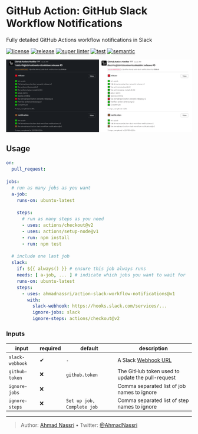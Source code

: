 # GitHub Action: GitHub Slack Workflow Notifications

Fully detailed GitHub Actions workflow notifications in Slack

[![license][license-img]][license-url]
[![release][release-img]][release-url]
[![super linter][super-linter-img]][super-linter-url]
[![test][test-img]][test-url]
[![semantic][semantic-img]][semantic-url]

![](docs/preview.png)

## Usage

``` yaml
on:
  pull_request:

jobs:
  # run as many jobs as you want
  a-job:
    runs-on: ubuntu-latest

    steps:
      # run as many steps as you need
      - uses: actions/checkout@v2
      - uses: actions/setup-node@v1
      - run: npm install
      - run: npm test

  # include one last job
  slack:
    if: ${{ always() }} # ensure this job always runs
    needs: [ a-job, ... ] # indicate which jobs you want to wait for
    runs-on: ubuntu-latest
    steps:
      - uses: ahmadnassri/action-slack-workflow-notifications@v1
        with:
          slack-webhook: https://hooks.slack.com/services/...
          ignore-jobs: slack
          ignore-steps: actions/checkout@v2
```

### Inputs

| input           | required | default                    | description                                                     |
|-----------------|----------|----------------------------|-----------------------------------------------------------------|
| `slack-webhook` | ✔        | `-`                        | A Slack [Webhook URL](https://api.slack.com/messaging/webhooks) |
| `github-token`  | ❌        | `github.token`             | The GitHub token used to update the pull-request                |
| `ignore-jobs`   | ❌        | ` `                        | Comma separated list of job names to ignore                     |
| `ignore-steps`  | ❌        | `Set up job, Complete job` | Comma separated list of step names to ignore                    |

----
> Author: [Ahmad Nassri](https://www.ahmadnassri.com/) &bull;
> Twitter: [@AhmadNassri](https://twitter.com/AhmadNassri)

[license-url]: LICENSE
[license-img]: https://badgen.net/github/license/ahmadnassri/action-slack-workflow-notifications

[release-url]: https://github.com/ahmadnassri/action-slack-workflow-notifications/releases
[release-img]: https://badgen.net/github/release/ahmadnassri/action-slack-workflow-notifications

[super-linter-url]: https://github.com/ahmadnassri/action-slack-workflow-notifications/actions?query=workflow%3Asuper-linter
[super-linter-img]: https://github.com/ahmadnassri/action-slack-workflow-notifications/workflows/super-linter/badge.svg

[test-url]: https://github.com/ahmadnassri/action-slack-workflow-notifications/actions?query=workflow%3Atest
[test-img]: https://github.com/ahmadnassri/action-slack-workflow-notifications/workflows/test/badge.svg

[semantic-url]: https://github.com/ahmadnassri/action-slack-workflow-notifications/actions?query=workflow%3Arelease
[semantic-img]: https://badgen.net/badge/📦/semantically%20released/blue
